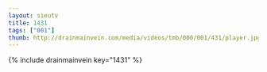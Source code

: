 ```yaml
--- 
layout: sieutv
title: 1431
tags: ["001"]
thumb: http://drainmainvein.com/media/videos/tmb/000/001/431/player.jpg
---
```

{% include drainmainvein key="1431" %} 

